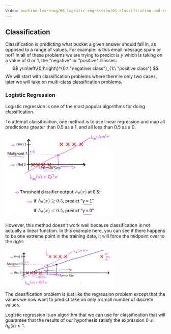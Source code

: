 ```yaml
---
Video: machine-learning/06_logistic-regression/01_classification-and-representation/01_classification.mp4
---
```


## Classification

Classification is predicting what bucket a given answer should fall in, as opposed to a range of values. For example: is this email message spam or not? In all of these problems we are trying to predict is $y$ which is taking on a value of $0$ or $1$, the "negative" or "positive" classes:
$$
y\in\left\{0,1\right\}^{0:\ "negative\ class"}_{1:\ "positive class"}
$$
We will start with classification problems where there're only two cases, later we will take on multi-class classification problems.

### Logistic Regression

Logistic regression is one of the most popular algorithms for doing classification.

To attempt classification, one method is to use linear regression and map all predictions greater than 0.5 as a 1, and all less than 0.5 as a 0.  

<img src="01-classification.assets/image-20210308070234914.png" alt="image-20210308070234914" style="zoom: 33%;" />

However, this method doesn't work well because classification is not actually a linear function.  In this example here, you can see if there happens to be one extreme point in the training data, it will force the midpoint over to the right:

<img src="01-classification.assets/image-20210308070450514.png" alt="image-20210308070450514" style="zoom: 33%;" />

The classification problem is just like the regression problem except that the values we now want to predict take on only a small number of discrete values.

Logistic regression is an algorithm that we can use for classification that will guarantee that the results of our hypothesis satisfy the expression $0\leq h_\theta(x)\leq1$.
